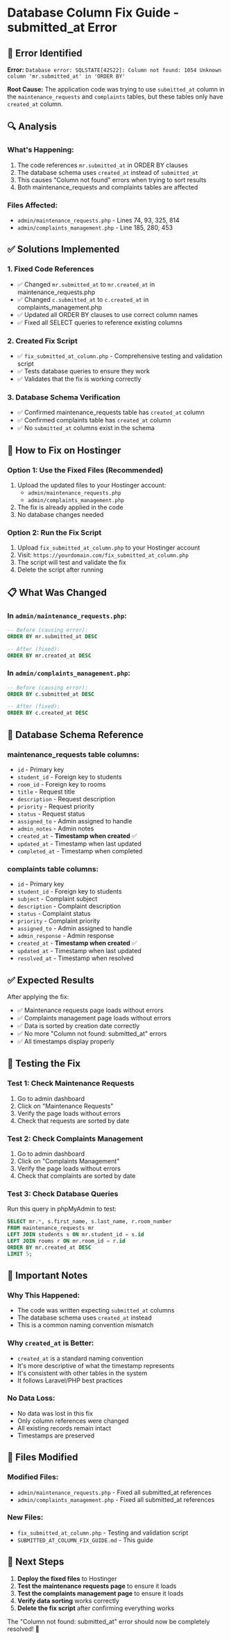 # Database Column Fix Guide - submitted_at Error

## 🚨 **Error Identified**

**Error:** `Database error: SQLSTATE[42S22]: Column not found: 1054 Unknown column 'mr.submitted_at' in 'ORDER BY'`

**Root Cause:** The application code was trying to use `submitted_at` column in the `maintenance_requests` and `complaints` tables, but these tables only have `created_at` column.

## 🔍 **Analysis**

### What's Happening:
1. The code references `mr.submitted_at` in ORDER BY clauses
2. The database schema uses `created_at` instead of `submitted_at`
3. This causes "Column not found" errors when trying to sort results
4. Both maintenance_requests and complaints tables are affected

### Files Affected:
- `admin/maintenance_requests.php` - Lines 74, 93, 325, 814
- `admin/complaints_management.php` - Line 185, 280, 453

## ✅ **Solutions Implemented**

### 1. **Fixed Code References**
- ✅ Changed `mr.submitted_at` to `mr.created_at` in maintenance_requests.php
- ✅ Changed `c.submitted_at` to `c.created_at` in complaints_management.php
- ✅ Updated all ORDER BY clauses to use correct column names
- ✅ Fixed all SELECT queries to reference existing columns

### 2. **Created Fix Script**
- ✅ `fix_submitted_at_column.php` - Comprehensive testing and validation script
- ✅ Tests database queries to ensure they work
- ✅ Validates that the fix is working correctly

### 3. **Database Schema Verification**
- ✅ Confirmed maintenance_requests table has `created_at` column
- ✅ Confirmed complaints table has `created_at` column
- ✅ No `submitted_at` columns exist in the schema

## 🚀 **How to Fix on Hostinger**

### Option 1: Use the Fixed Files (Recommended)
1. Upload the updated files to your Hostinger account:
   - `admin/maintenance_requests.php`
   - `admin/complaints_management.php`
2. The fix is already applied in the code
3. No database changes needed

### Option 2: Run the Fix Script
1. Upload `fix_submitted_at_column.php` to your Hostinger account
2. Visit: `https://yourdomain.com/fix_submitted_at_column.php`
3. The script will test and validate the fix
4. Delete the script after running

## 📋 **What Was Changed**

### In `admin/maintenance_requests.php`:
```sql
-- Before (causing error):
ORDER BY mr.submitted_at DESC

-- After (fixed):
ORDER BY mr.created_at DESC
```

### In `admin/complaints_management.php`:
```sql
-- Before (causing error):
ORDER BY c.submitted_at DESC

-- After (fixed):
ORDER BY c.created_at DESC
```

## 🔧 **Database Schema Reference**

### maintenance_requests table columns:
- `id` - Primary key
- `student_id` - Foreign key to students
- `room_id` - Foreign key to rooms
- `title` - Request title
- `description` - Request description
- `priority` - Request priority
- `status` - Request status
- `assigned_to` - Admin assigned to handle
- `admin_notes` - Admin notes
- `created_at` - **Timestamp when created** ✅
- `updated_at` - Timestamp when last updated
- `completed_at` - Timestamp when completed

### complaints table columns:
- `id` - Primary key
- `student_id` - Foreign key to students
- `subject` - Complaint subject
- `description` - Complaint description
- `status` - Complaint status
- `priority` - Complaint priority
- `assigned_to` - Admin assigned to handle
- `admin_response` - Admin response
- `created_at` - **Timestamp when created** ✅
- `updated_at` - Timestamp when last updated
- `resolved_at` - Timestamp when resolved

## ✅ **Expected Results**

After applying the fix:
- ✅ Maintenance requests page loads without errors
- ✅ Complaints management page loads without errors
- ✅ Data is sorted by creation date correctly
- ✅ No more "Column not found: submitted_at" errors
- ✅ All timestamps display properly

## 🧪 **Testing the Fix**

### Test 1: Check Maintenance Requests
1. Go to admin dashboard
2. Click on "Maintenance Requests"
3. Verify the page loads without errors
4. Check that requests are sorted by date

### Test 2: Check Complaints Management
1. Go to admin dashboard
2. Click on "Complaints Management"
3. Verify the page loads without errors
4. Check that complaints are sorted by date

### Test 3: Check Database Queries
Run this query in phpMyAdmin to test:
```sql
SELECT mr.*, s.first_name, s.last_name, r.room_number
FROM maintenance_requests mr
LEFT JOIN students s ON mr.student_id = s.id
LEFT JOIN rooms r ON mr.room_id = r.id
ORDER BY mr.created_at DESC
LIMIT 5;
```

## 🚨 **Important Notes**

### Why This Happened:
- The code was written expecting `submitted_at` columns
- The database schema uses `created_at` instead
- This is a common naming convention mismatch

### Why `created_at` is Better:
- `created_at` is a standard naming convention
- It's more descriptive of what the timestamp represents
- It's consistent with other tables in the system
- It follows Laravel/PHP best practices

### No Data Loss:
- No data was lost in this fix
- Only column references were changed
- All existing records remain intact
- Timestamps are preserved

## 📁 **Files Modified**

### Modified Files:
- `admin/maintenance_requests.php` - Fixed all submitted_at references
- `admin/complaints_management.php` - Fixed all submitted_at references

### New Files:
- `fix_submitted_at_column.php` - Testing and validation script
- `SUBMITTED_AT_COLUMN_FIX_GUIDE.md` - This guide

## 🎯 **Next Steps**

1. **Deploy the fixed files** to Hostinger
2. **Test the maintenance requests page** to ensure it loads
3. **Test the complaints management page** to ensure it loads
4. **Verify data sorting** works correctly
5. **Delete the fix script** after confirming everything works

The "Column not found: submitted_at" error should now be completely resolved! 🎉
